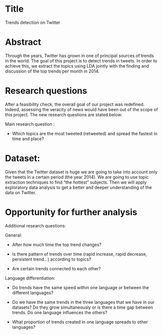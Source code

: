 # Title

Trends detection on Twitter

# Abstract

Through the years, Twitter has grown in one of principal sources of trends in the world. The goal of this project is to detect trends in tweets. In order to achieve this, we extract the topics using LDA jointly with the finding and discussion of the top trends per month in 2014.


# Research questions

After a feasibility check, the overall goal of our project was redefined. Indeed, assessing the veracity of news would have been out of the scope of this project. The new research questions are stated below:

Main research question : 

- Which topics are the most tweeted (retweeted) and spread the fastest in time and place?


# Dataset:

Given that the Twitter dataset is huge we are going to take into account only the tweets in a certain period (the year 2014). We are going to use topic extraction techniques to find “the hottest” subjects. Then we will apply exploratory data analysis to get a better and deeper understanding of the data on Twitter.


# Opportunity for further analysis

Additional research questions:

General:

- After how much time the top trend changes?

- Is there pattern of trends over time (rapid increase, rapid decrease, persistent trend.. ) according to topics?  

- Are certain trends connected to each other?

Language differentiation: 

- Do trends have the same speed within one language or between the different languages?

- Do we have the same trends in the three languages that we have in our datasets? Do they grow simultaneously or is there a time gap between trends. Do one language influences the others?

- What proportion of trends created in one language spreads to other languages?

